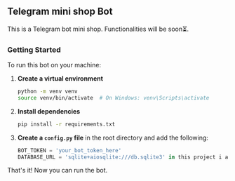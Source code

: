 ## Telegram mini shop Bot

This is a Telegram bot mini shop. Functionalities will be soon⏳.

### Getting Started

To run this bot on your machine:

1. **Create a virtual environment**

   ```bash
   python -m venv venv
   source venv/bin/activate  # On Windows: venv\Scripts\activate
   ```

2. **Install dependencies**

   ```bash
   pip install -r requirements.txt
   ```

3. **Create a `config.py` file** in the root directory and add the following:

   ```python
   BOT_TOKEN = 'your_bot_token_here'
   DATABASE_URL = 'sqlite+aiosqlite:///db.sqlite3' in this project i am using sqlite you can use any other.
   ```

That's it! Now you can run the bot.
